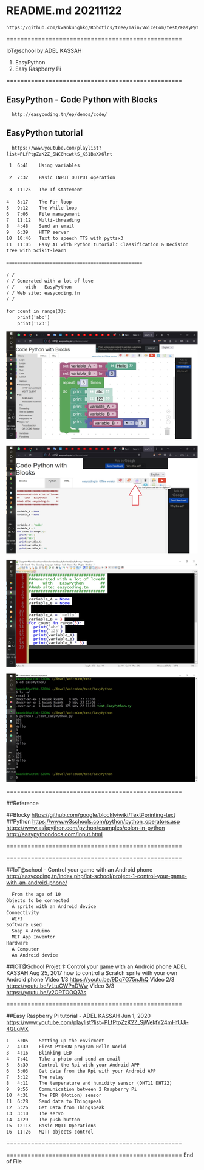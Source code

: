 # README.md 20211122
    https://github.com/kwankunghkg/Robotics/tree/main/VoiceCom/test/EasyPython

==================================================

IoT@school by ADEL KASSAH 
1. EasyPython
2. Easy Raspberry Pi

==================================================

## EasyPython - Code Python with Blocks 
      http://easycoding.tn/ep/demos/code/

## EasyPython tutorial 
      https://www.youtube.com/playlist?list=PLfPtpZzK2Z_SNC0hcwtkS_XS1BaXX6lrt
```
 1  6:41    Using variables  
  
 2  7:32    Basic INPUT OUTPUT operation  
 
 3	11:25	The If statement  
 
4	8:17	The For loop 
5	9:12	The While loop 
6	7:05	File management 
7	11:12	Multi-threading 
8	4:48	Send an email 
9	6:39	HTTP server 
10	10:46	Text to speech TTS with pyttsx3 
11	11:05	Easy AI with Python tutorial: Classification & Decision tree with Scikit-learn 

==================================================

/ / 
/ / Generated with a lot of love 
/ /    with   EasyPython       
/ / Web site: easycoding.tn     
/ / 

for count in range(3): 
    print('abc') 
    print('123') 
```

![test_EasyPython_1](./EasyPython_demo_1_20211122.jpg "test_EasyPython 1")

![test_EasyPython_2](./EasyPython_demo_2_20211122.jpg "test_EasyPython 1")

![test_EasyPython_3](./EasyPython_demo_3_20211122.jpg "test_EasyPython 1")

![test_EasyPython_4](./EasyPython_demo_4_20211122.jpg "test_EasyPython 1")

==================================================

##Reference

##Blocky
  https://github.com/google/blockly/wiki/Text#printing-text
##Python 
  https://www.w3schools.com/python/python_operators.asp
  https://www.askpython.com/python/examples/colon-in-python
  http://easypythondocs.com/input.html


==================================================



==================================================

##IoT@school - Control your game with an Android phone
  http://easycoding.tn/index.php/iot-school/project-1-control-your-game-with-an-android-phone/
```  
  From the age of 10
Objects to be connected
  A sprite with an Android device
Connectivity
  WIFI
Software used 				
  Snap 4 Arduino
  MIT App Inventor
Hardware 
  A Computer
  An Android device
```

##IOT@School Projet 1: Control your game with an Android phone
  ADEL KASSAH Aug 25, 2017
  how to control a Scratch sprite with your own Android phone
Video 1/3
  https://youtu.be/9Dq7G75nJhQ
Video 2/3
  https://youtu.be/yLtuCWPnDWw
Video 3/3	
  https://youtu.be/y2OPTOOQ7As


==================================================

##Easy Raspberry Pi tutorial - ADEL KASSAH Jun 1, 2020
  https://www.youtube.com/playlist?list=PLfPtpZzK2Z_SjWektY24mHfUJi-4GLqMX
```
1	5:05	Setting up the envirment
2	4:39	First PYTHON program Hello World
3	4:16	Blinking LED
4	7:41	Take a photo and send an email
5	8:39	Control the Rpi with your Android APP
6	5:03	Get data from the Rpi with your Android APP
7	3:12	The relay
8	4:11	The temperature and humidity sensor (DHT11 DHT22)
9	9:55	Communication between 2 Raspberry Pi
10	4:31	The PIR (Motion) sensor
11	6:28	Send data to Thingspeak
12	5:26	Get Data from Thingspeak
13	3:10	The servo
14	4:29	The push button
15	12:13	Basic MQTT Operations
16	11:26	MQTT objects control
```

==================================================



==================================================
End of File
